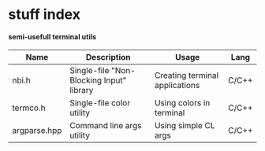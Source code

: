 # stuff index


#### semi-usefull terminal utils
Name | Description | Usage | Lang
---- | ----------- | ----- | ----
nbi.h | Single-file "Non-Blocking Input" library | Creating terminal applications | C/C++
termco.h | Single-file color utility | Using colors in terminal | C/C++
argparse.hpp | Command line args utility | Using simple CL args | C/C++
